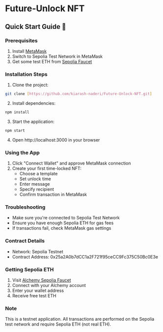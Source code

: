 # Future-Unlock NFT

## Quick Start Guide 🚀

### Prerequisites
1. Install [MetaMask](https://metamask.io/download.html)
2. Switch to Sepolia Test Network in MetaMask
3. Get some test ETH from [Sepolia Faucet](https://sepoliafaucet.com)

### Installation Steps
1. Clone the project:
```bash
git clone [https://github.com/kiarash-naderi/Future-Unlock-NFT.git]
```

2. Install dependencies:
```bash
npm install
```

3. Start the application:
```bash
npm start
```

4. Open http://localhost:3000 in your browser

### Using the App
1. Click "Connect Wallet" and approve MetaMask connection
2. Create your first time-locked NFT:
   - Choose a template
   - Set unlock time
   - Enter message
   - Specify recipient
   - Confirm transaction in MetaMask

### Troubleshooting
- Make sure you're connected to Sepolia Test Network
- Ensure you have enough Sepolia ETH for gas fees
- If transactions fail, check MetaMask gas settings

### Contract Details
- Network: Sepolia Testnet
- Contract Address: 0x25a2A0b7dCC1a2F721f95ceCC9Fc375C50Bc0E3e

### Getting Sepolia ETH
1. Visit [Alchemy Sepolia Faucet](https://sepoliafaucet.com)
2. Connect with your Alchemy account
3. Enter your wallet address
4. Receive free test ETH

### Note
This is a testnet application. All transactions are performed on the Sepolia test network and require Sepolia ETH (not real ETH).